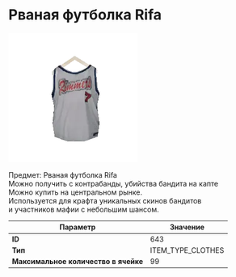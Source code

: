 # Рваная футболка Rifa

![Item Image](../img/643.webp?raw=true)

Предмет: Рваная футболка Rifa<br>Можно получить с контрабанды, убийства бандита на капте<br>Можно купить на центральном рынке. <br>Используется для крафта уникальных скинов бандитов<br>и участников мафии с небольшим шансом.


| Параметр | Значение |
|----------|----------|
| **ID** | 643 |
| **Тип** | ITEM_TYPE_CLOTHES |
| **Максимальное количество в ячейке** | 99 |

